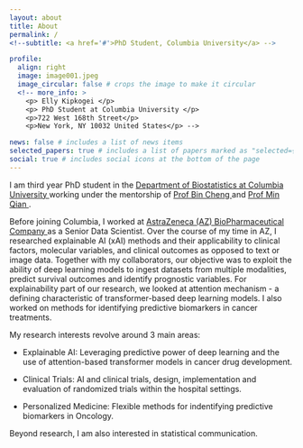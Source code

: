 ```yaml
---
layout: about
title: About
permalink: /
<!--subtitle: <a href='#'>PhD Student, Columbia University</a> -->

profile:
  align: right
  image: image001.jpeg
  image_circular: false # crops the image to make it circular
  <!-- more_info: >
    <p> Elly Kipkogei </p>
    <p> PhD Student at Columbia University </p>
    <p>722 West 168th Street</p>
    <p>New York, NY 10032 United States</p> -->

news: false # includes a list of news items
selected_papers: true # includes a list of papers marked as "selected={true}"
social: true # includes social icons at the bottom of the page
---
```


I am third year PhD student in the <a  href = 'https://www.publichealth.columbia.edu/academics/departments/biostatistics'> Department of Biostatistics at Columbia University  </a> working under the mentorship of <a href = 'https://www.columbia.edu/~bc2159/index.html' > Prof Bin Cheng </a> and  <a href = 'https://www.columbia.edu/~mq2158/' > Prof Min Qian </a>. 

Before joining Columbia, I worked at <a href='https://www.astrazeneca.com/'> AstraZeneca (AZ) BioPharmaceutical Company </a> as a Senior Data Scientist. Over the course of my time in AZ, I researched explainable AI (xAI) methods and their applicability to clinical factors, molecular variables, and clinical outcomes as opposed to text or image data. Together with my collaborators, our objective was to exploit the ability of deep learning models to ingest datasets from multiple modalities, predict survival outcomes and identify prognostic variables. For explainability part of our research, we looked at attention mechanism - a defining characteristic of transformer-based deep learning models. I also worked on methods for identifying predictive biomarkers in cancer treatments. 


<head>My research interests revolve around 3 main areas:</head>

- Explainable AI: Leveraging predictive power of deep learning and the use of attention-based transformer models in cancer drug development.
  
- Clinical Trials: AI and clinical trials, design, implementation and evaluation of randomized trials within the hospital settings.
  
- Personalized Medicine: Flexible methods for indentifying predictive biomarkers in Oncology.


Beyond research, I am also interested in statistical communication.  



